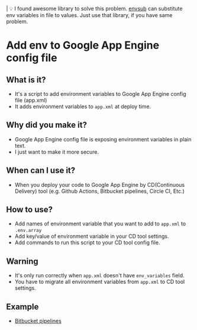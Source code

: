 | 💡 I found awesome library to solve this problem. [envsub](https://github.com/danday74/envsub) can substitute env variables in file to values. Just use that library, if you have same problem. 
# Add env to Google App Engine config file

## What is it?

- It's a script to add environment variables to Google App Engine config file (app.xml)
- It adds environment variables to `app.xml` at deploy time.

## Why did you make it?

- Google App Engine config file is exposing environment variables in plain text.
- I just want to make it more secure.

## When can I use it?

- When you deploy your code to Google App Engine by CD(Continuous Delivery) tool (e.g. Github Actions, Bitbucket pipelines, Circle CI, Etc.)

## How to use?

- Add names of environment variable that you want to add to `app.xml` to `.env.array`
- Add key/value of environment variable in your CD tool settings.
- Add commands to run this script to your CD tool config file.

## Warning

- It's only run correctly when `app.xml` doesn't have `env_variables` field.
- You have to migrate all environment variables from `app.xml` to CD tool settings.

## Example
- [Bitbucket pipelines](./bitbucket-pipelines.yml)
